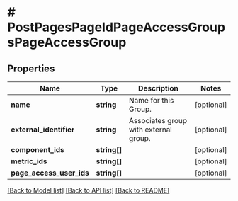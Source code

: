 # # PostPagesPageIdPageAccessGroupsPageAccessGroup

## Properties

Name | Type | Description | Notes
------------ | ------------- | ------------- | -------------
**name** | **string** | Name for this Group. | [optional]
**external_identifier** | **string** | Associates group with external group. | [optional]
**component_ids** | **string[]** |  | [optional]
**metric_ids** | **string[]** |  | [optional]
**page_access_user_ids** | **string[]** |  | [optional]

[[Back to Model list]](../../README.md#models) [[Back to API list]](../../README.md#endpoints) [[Back to README]](../../README.md)
